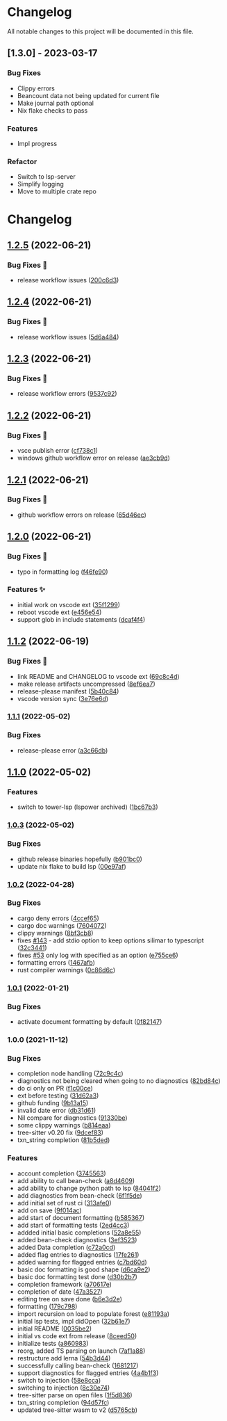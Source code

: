 # Changelog

All notable changes to this project will be documented in this file.

## [1.3.0] - 2023-03-17

### Bug Fixes

- Clippy errors
- Beancount data not being updated for current file
- Make journal path optional
- Nix flake checks to pass

### Features

- Impl progress

### Refactor

- Switch to lsp-server
- Simplify logging
- Move to multiple crate repo

<!-- generated by git-cliff -->
# Changelog

## [1.2.5](https://github.com/polarmutex/beancount-language-server/compare/v1.2.4...v1.2.5) (2022-06-21)


### Bug Fixes 🐛

* release workflow issues ([200c6d3](https://github.com/polarmutex/beancount-language-server/commit/200c6d37ddd7e39eafbfccc23141dbf8843bfe7b))

## [1.2.4](https://github.com/polarmutex/beancount-language-server/compare/beancount-language-server-v1.2.3...beancount-language-server-v1.2.4) (2022-06-21)


### Bug Fixes 🐛

* release workflow issues ([5d6a484](https://github.com/polarmutex/beancount-language-server/commit/5d6a4849595d7d35a29a75fbe9e12bdb9b98c5e6))

## [1.2.3](https://github.com/polarmutex/beancount-language-server/compare/beancount-language-server-v1.2.2...beancount-language-server-v1.2.3) (2022-06-21)


### Bug Fixes 🐛

* release workflow errors ([9537c92](https://github.com/polarmutex/beancount-language-server/commit/9537c92fa3ddc976c8e570109e8762d6b8d5aa0b))

## [1.2.2](https://github.com/polarmutex/beancount-language-server/compare/beancount-language-server-v1.2.1...beancount-language-server-v1.2.2) (2022-06-21)


### Bug Fixes 🐛

* vsce publish error ([cf738c1](https://github.com/polarmutex/beancount-language-server/commit/cf738c1562895cb9aa8aa26c3e64e9d689bacae4))
* windows github workflow error on release ([ae3cb9d](https://github.com/polarmutex/beancount-language-server/commit/ae3cb9dd539648022decd40f3c4066d141afa577))

## [1.2.1](https://github.com/polarmutex/beancount-language-server/compare/beancount-language-server-v1.2.0...beancount-language-server-v1.2.1) (2022-06-21)


### Bug Fixes 🐛

* github workflow errors on release ([65d46ec](https://github.com/polarmutex/beancount-language-server/commit/65d46ecd0bd1f0a7cdc84e0ab336e1770c7ed961))

## [1.2.0](https://github.com/polarmutex/beancount-language-server/compare/beancount-language-server-v1.1.2...beancount-language-server-v1.2.0) (2022-06-21)


### Bug Fixes 🐛

* typo in formatting log ([f46fe90](https://github.com/polarmutex/beancount-language-server/commit/f46fe903bba95b206f34e0b124164f69b5e5e53c))


### Features ✨

* initial work on vscode ext ([35f1299](https://github.com/polarmutex/beancount-language-server/commit/35f1299bcf1dfda27f33e9ff46d6876a6240dcd6))
* reboot vscode ext ([e456e54](https://github.com/polarmutex/beancount-language-server/commit/e456e5480795e099f4ed6d5e6055db9c0a9b819f))
* support glob in include statements ([dcaf4f4](https://github.com/polarmutex/beancount-language-server/commit/dcaf4f4b52c9684bbdea7f18cfe917aa3856598b))

## [1.1.2](https://github.com/polarmutex/beancount-language-server/compare/beancount-language-server-v1.1.1...beancount-language-server-v1.1.2) (2022-06-19)


### Bug Fixes 🐛

* link README and CHANGELOG to vscode ext ([69c8c4d](https://github.com/polarmutex/beancount-language-server/commit/69c8c4df5973cc9e4cb2be32b3c5c595c0174699))
* make release artifacts uncompressed ([8ef6ea7](https://github.com/polarmutex/beancount-language-server/commit/8ef6ea75537af0fb7f5198c86ed5e85fcae40caf))
* release-please manifest ([5b40c84](https://github.com/polarmutex/beancount-language-server/commit/5b40c84df6456d487caa241741b8f33f96be55d1))
* vscode version sync ([3e76e6d](https://github.com/polarmutex/beancount-language-server/commit/3e76e6d6ca5dc3c3159e858447021dd6c75276d7))

### [1.1.1](https://github.com/polarmutex/beancount-language-server/compare/v1.1.0...v1.1.1) (2022-05-02)


### Bug Fixes

* release-please error ([a3c66db](https://github.com/polarmutex/beancount-language-server/commit/a3c66db6b13bd000599ba55a1801f3e87ef64a8a))

## [1.1.0](https://github.com/polarmutex/beancount-language-server/compare/v1.0.3...v1.1.0) (2022-05-02)

### Features

- switch to tower-lsp (lspower archived) ([1bc67b3](https://github.com/polarmutex/beancount-language-server/commit/1bc67b3fd29be3855dd137c69e6a1084d66f15ff))

### [1.0.3](https://github.com/polarmutex/beancount-language-server/compare/v1.0.2...v1.0.3) (2022-05-02)

### Bug Fixes

- github release binaries hopefully ([b901bc0](https://github.com/polarmutex/beancount-language-server/commit/b901bc00a670b0bfe12b3228bb46ad1cddda3039))
- update nix flake to build lsp ([00e97af](https://github.com/polarmutex/beancount-language-server/commit/00e97af413103a240fe6bdcbdad52bd8a4db170a))

### [1.0.2](https://github.com/polarmutex/beancount-language-server/compare/v1.0.1...v1.0.2) (2022-04-28)

### Bug Fixes

- cargo deny errors ([4ccef65](https://github.com/polarmutex/beancount-language-server/commit/4ccef655934b6a5df55c1a34e1d4a36f728c9814))
- cargo doc warnings ([7604072](https://github.com/polarmutex/beancount-language-server/commit/76040720849a0b1326fd19eef0cf884801828d35))
- clippy warnings ([8bf3cb8](https://github.com/polarmutex/beancount-language-server/commit/8bf3cb881ac0f92b59bf5c7655ab363d2ddb0dba))
- fixes [#143](https://github.com/polarmutex/beancount-language-server/issues/143) - add stdio option to keep options silimar to typescript ([32c3441](https://github.com/polarmutex/beancount-language-server/commit/32c34417056283e9d1ed6997942dfce169f45180))
- fixes [#53](https://github.com/polarmutex/beancount-language-server/issues/53) only log with specified as an option ([e755ce6](https://github.com/polarmutex/beancount-language-server/commit/e755ce6de820da8ed101778d78b5457a9f58ad0e))
- formatting errors ([1467afb](https://github.com/polarmutex/beancount-language-server/commit/1467afbe91df87ad33c88dfc18a713588965f68a))
- rust compiler warnings ([0c86d6c](https://github.com/polarmutex/beancount-language-server/commit/0c86d6c0d36d2fb9cfd463dca10ad428893b5d24))

### [1.0.1](https://github.com/polarmutex/beancount-language-server/compare/v1.0.0...v1.0.1) (2022-01-21)

### Bug Fixes

- activate document formatting by default ([0f82147](https://github.com/polarmutex/beancount-language-server/commit/0f821474e0216aaa1018c1fc451903b024089d12))

### 1.0.0 (2021-11-12)

### Bug Fixes

- completion node handling ([72c9c4c](https://github.com/polarmutex/beancount-language-server/commit/72c9c4ca8270b718a83db6391462cc2ae5add858))
- diagnostics not being cleared when going to no diagnostics ([82bd84c](https://github.com/polarmutex/beancount-language-server/commit/82bd84cfd0f0eb39796e13fa3129693c3f1d1b3e))
- do ci only on PR ([f1c00ce](https://github.com/polarmutex/beancount-language-server/commit/f1c00cec3bd761c9a1482c5063c58cd53d4e1e46))
- ext before testing ([31d62a3](https://github.com/polarmutex/beancount-language-server/commit/31d62a337986abed909d276adbb8f515053b74d4))
- github funding ([9b13a15](https://github.com/polarmutex/beancount-language-server/commit/9b13a151eaca21a3a6fe0e015cb37d01d4a5a957))
- invalid date error ([db31d61](https://github.com/polarmutex/beancount-language-server/commit/db31d61bf40fc8f5325dc4e57628805acf08afcf))
- Nil compare for diagnostics ([91330be](https://github.com/polarmutex/beancount-language-server/commit/91330be0d905e489445608acebc69124c5ff2c5c))
- some clippy warnings ([b814eaa](https://github.com/polarmutex/beancount-language-server/commit/b814eaa250d515ef54520b7b97e3b096393ded39))
- tree-sitter v0.20 fix ([9dcef83](https://github.com/polarmutex/beancount-language-server/commit/9dcef83274b60324a4ca986be6b812649ce150b1))
- txn_string completion ([81b5ded](https://github.com/polarmutex/beancount-language-server/commit/81b5ded4c98ca1a280d930d046f3ef15111da131))

### Features

- account completion ([3745563](https://github.com/polarmutex/beancount-language-server/commit/3745563924a1d41e8216bd8e4cb0ce6a54244f23))
- add ability to call bean-check ([a8d4609](https://github.com/polarmutex/beancount-language-server/commit/a8d46091fe429e420c198d92851da427b6c6edd7))
- add ability to change python path to lsp ([84041f2](https://github.com/polarmutex/beancount-language-server/commit/84041f2786e2a5072495ec382dfaa937218d68ac))
- add diagnostics from bean-check ([6f1f5de](https://github.com/polarmutex/beancount-language-server/commit/6f1f5dede8f30adee7aba90c793d54011cbf240c))
- add initial set of rust ci ([313afe0](https://github.com/polarmutex/beancount-language-server/commit/313afe0fab3593f196084f5231702f2423ed8faa))
- add on save ([9f014ac](https://github.com/polarmutex/beancount-language-server/commit/9f014ac802e496a474652c1494ae81aec6bf297e))
- add start of document formatting ([b585367](https://github.com/polarmutex/beancount-language-server/commit/b5853679295c92330eaee4ca30dd0e6a29d357a2))
- add start of formatting tests ([2ed4cc3](https://github.com/polarmutex/beancount-language-server/commit/2ed4cc3d41596c535dfa6c7e8f81408df29d33b5))
- addded initial basic completions ([52a8e55](https://github.com/polarmutex/beancount-language-server/commit/52a8e55a9d0753a03f44903a4de9e297708e3f6c))
- added bean-check diagnostics ([3ef3523](https://github.com/polarmutex/beancount-language-server/commit/3ef3523482e47756f13d9fc57f06831056ab6dd4))
- added Data completion ([c72a0cd](https://github.com/polarmutex/beancount-language-server/commit/c72a0cd48a0cce61722a5b43c56196547e4e92cb))
- added flag entries to diagnostics ([17fe261](https://github.com/polarmutex/beancount-language-server/commit/17fe26159cf7eb4a4fffc7eff2357a7cbe14d014))
- added warning for flagged entries ([c7bd60d](https://github.com/polarmutex/beancount-language-server/commit/c7bd60d757bf0332fdd731991fe922bbb2826271))
- basic doc formatting is good shape ([d6ca9e2](https://github.com/polarmutex/beancount-language-server/commit/d6ca9e25d1edc45e51a4bdb124d08a4257f48bd8))
- basic doc formatting test done ([d30b2b7](https://github.com/polarmutex/beancount-language-server/commit/d30b2b707a0ff567dc98e536c3bd273818e58b9f))
- completion framework ([a70617e](https://github.com/polarmutex/beancount-language-server/commit/a70617e0582b58e7a83dc35efc57fc60f40cdfea))
- completion of date ([47a3527](https://github.com/polarmutex/beancount-language-server/commit/47a352760070f20605b87ba688f5417df2ac819c))
- editing tree on save done ([b6e3d2e](https://github.com/polarmutex/beancount-language-server/commit/b6e3d2e93963c7fedd4ec461fbd67977be6bdce2))
- formatting ([179c798](https://github.com/polarmutex/beancount-language-server/commit/179c798c62fa820d20a39f3d5e164714851681d6))
- import recursion on load to populate forest ([e81193a](https://github.com/polarmutex/beancount-language-server/commit/e81193a4add543f2a82ee62255d2f301a8161e89))
- initial lsp tests, impl didOpen ([32b61e7](https://github.com/polarmutex/beancount-language-server/commit/32b61e7acea84a01e42ff916acafae63050e74b6))
- initial README ([0035be2](https://github.com/polarmutex/beancount-language-server/commit/0035be2fe15267baf9a02efe4e5d1c9b5cdd6c7c))
- initial vs code ext from release ([8ceed50](https://github.com/polarmutex/beancount-language-server/commit/8ceed50e1c16788a059dc7ef50c46086178a66b3))
- initialize tests ([a860983](https://github.com/polarmutex/beancount-language-server/commit/a86098316570e9524b9a03a035b4f6d70ea554a2))
- reorg, added TS parsing on launch ([7af1a88](https://github.com/polarmutex/beancount-language-server/commit/7af1a886010a8bd3308b7ae3df47f6bca237e5d3))
- restructure add lerna ([54b3d44](https://github.com/polarmutex/beancount-language-server/commit/54b3d44da223c4c87ae19b27176efa48fe3fce3d))
- successfully calling bean-check ([1681217](https://github.com/polarmutex/beancount-language-server/commit/1681217b749e6965209b4629365f8e9295ca0275))
- support diagnostics for flagged entries ([4a4b1f3](https://github.com/polarmutex/beancount-language-server/commit/4a4b1f379aa658f7559cdddfd04f6dad978bbe41))
- switch to injection ([58e8cca](https://github.com/polarmutex/beancount-language-server/commit/58e8ccaed5470f1a10f63459ce98c2b1799c9387))
- switching to injection ([8c30e74](https://github.com/polarmutex/beancount-language-server/commit/8c30e74c4dcbad86d1c65173fe2385b718d4e44e))
- tree-sitter parse on open files ([1f5d836](https://github.com/polarmutex/beancount-language-server/commit/1f5d836af3136a438043fdc5458ddf6fcab781b7))
- txn_string completion ([94d57fc](https://github.com/polarmutex/beancount-language-server/commit/94d57fc3e5d015ddacbb6528a18081f0633e9331))
- updated tree-sitter wasm to v2 ([d5765cb](https://github.com/polarmutex/beancount-language-server/commit/d5765cb88268ba450291a092926c88a48e4bbf73))
